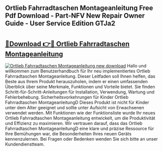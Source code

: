 ## Ortlieb Fahrradtaschen Montageanleitung Free Pdf Download - Part-NFV New Repair Owner Guide - User Service Edition GTJa2

# <h2><a href="http://df7ws0.blite.top/?on=Ortlieb+Fahrradtaschen+Montageanleitung">🔗Download 👉🔴 Ortlieb Fahrradtaschen Montageanleitung</a></h2>

[![Ortlieb Fahrradtaschen Montageanleitung new download](https://i.imgur.com/lujVjoI.png)](http://df7ws0.blite.top/?on=Ortlieb+Fahrradtaschen+Montageanleitung)
Hallo und willkommen zum Benutzerhandbuch für Ihr neu implementiertes Ortlieb Fahrradtaschen Montageanleitung. Dieser Leitfaden soll Ihnen helfen, das Beste aus Ihrem Produkt herauszuholen, indem er einen umfassenden Überblick über seine Merkmale, Funktionen und Vorteile bietet. Sie finden Schritt-für-Schritt-Anleitungen für Installation, Verwendung, Wartung und Fehlerbehebung. Sicherheitsvorkehrungen für Kinder Ortlieb Fahrradtaschen MontageanleitungD Dieses Produkt ist nicht für Kinder unter dem Alter geeignet und sollte unter Aufsicht von Erwachsenen verwendet werden. Mit Funktionen wie der Funktionsliste wurde Ihr neues Ortlieb Fahrradtaschen Montageanleitung entwickelt, um die Produktivität und Effizienz zu maximieren. Wir vertrauen darauf, dass das Ortlieb Fahrradtaschen MontageanleitungD eine klare und präzise Ressource für Ihre Bemühungen war, die Besonderheiten Ihres neuen Geräts kennenzulernen. Bei Fragen oder Bedenken wenden Sie sich bitte an unser Kundendienstteam.
